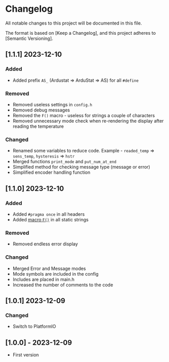 # Changelog

All notable changes to this project will be documented in this file.

The format is based on [Keep a Changelog],
and this project adheres to [Semantic Versioning].

## [1.1.1] 2023-12-10

### Added

- Added prefix `AS_` (Ardustat => ArduStat => AS) for all `#define`

### Removed

- Removed useless settings in `config.h`
- Removed debug messages
- Removed the `F()` macro - useless for strings a couple of characters
- Removed unnecessary mode check when re-rendering the display after reading the temperature

### Changed

- Renamed some variables to reduce code. Example - `readed_temp` => `sens_temp`, `hysteresis` => `hstr`
- Merged functions `print_mode` and `put_num_at_end`
- Simplified method for checking message type (message or error)
- Simplified encoder handling function

## [1.1.0] 2023-12-10

### Added

- Added `#pragma once` in all headers
- Added [macro `F()`](https://alexgyver.ru/lessons/code-optimisation/) in all static strings

### Removed

- Removed endless error display

### Changed

- Merged Error and Message modes
- Mode symbols are included in the config
- Includes are placed in main.h
- Increased the number of comments to the code

## [1.0.1] 2023-12-09

### Changed

- Switch to PlatformIO

## [1.0.0] - 2023-12-09

- First version
